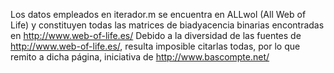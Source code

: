 Los datos empleados en iterador.m se encuentra en ALLwol (All Web of Life) y constituyen todas las matrices de biadyacencia binarias encontradas en http://www.web-of-life.es/
Debido a la diversidad de las fuentes de http://www.web-of-life.es/, resulta imposible citarlas todas, por lo que remito a dicha página, iniciativa de http://www.bascompte.net/
